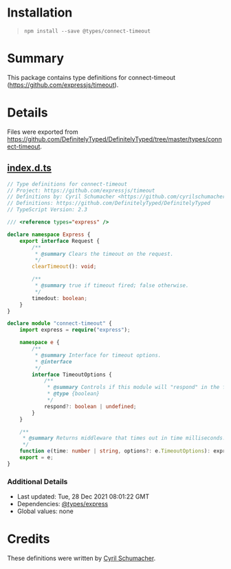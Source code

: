 # Installation
> `npm install --save @types/connect-timeout`

# Summary
This package contains type definitions for connect-timeout (https://github.com/expressjs/timeout).

# Details
Files were exported from https://github.com/DefinitelyTyped/DefinitelyTyped/tree/master/types/connect-timeout.
## [index.d.ts](https://github.com/DefinitelyTyped/DefinitelyTyped/tree/master/types/connect-timeout/index.d.ts)
````ts
// Type definitions for connect-timeout
// Project: https://github.com/expressjs/timeout
// Definitions by: Cyril Schumacher <https://github.com/cyrilschumacher>
// Definitions: https://github.com/DefinitelyTyped/DefinitelyTyped
// TypeScript Version: 2.3

/// <reference types="express" />

declare namespace Express {
    export interface Request {
        /**
         * @summary Clears the timeout on the request.
         */
        clearTimeout(): void;

        /**
         * @summary true if timeout fired; false otherwise.
         */
        timedout: boolean;
    }
}

declare module "connect-timeout" {
    import express = require("express");

    namespace e {
        /**
         * @summary Interface for timeout options.
         * @interface
         */
        interface TimeoutOptions {
            /**
             * @summary Controls if this module will "respond" in the form of forwarding an error.
             * @type {boolean}
             */
            respond?: boolean | undefined;
        }
    }

    /**
     * @summary Returns middleware that times out in time milliseconds. time can also be a string accepted by the ms module. On timeout, req will emit "timeout".
     */
    function e(time: number | string, options?: e.TimeoutOptions): express.RequestHandler;
    export = e;
}

````

### Additional Details
 * Last updated: Tue, 28 Dec 2021 08:01:22 GMT
 * Dependencies: [@types/express](https://npmjs.com/package/@types/express)
 * Global values: none

# Credits
These definitions were written by [Cyril Schumacher](https://github.com/cyrilschumacher).
